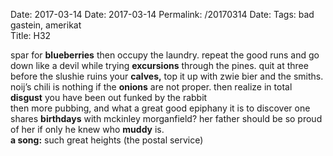 Date: 2017-03-14
Date: 2017-03-14
Permalink: /20170314
Date: 
Tags: bad gastein, amerikat  
Title: H32  
  
spar for **blueberries** then occupy the laundry. repeat the good runs and go down like a devil while trying **excursions** through the pines. quit at three before the slushie ruins your **calves,** top it up with zwie bier and the smiths. noij’s chili is nothing if the **onions** are not proper. then realize in total **disgust** you have been out funked by the rabbit  
then more pubbing, and what a great good epiphany it is to discover one shares **birthdays** with mckinley morganfield? her father should be so proud of her if only he knew who **muddy** is.  
**a song:** such great heights (the postal service)  
